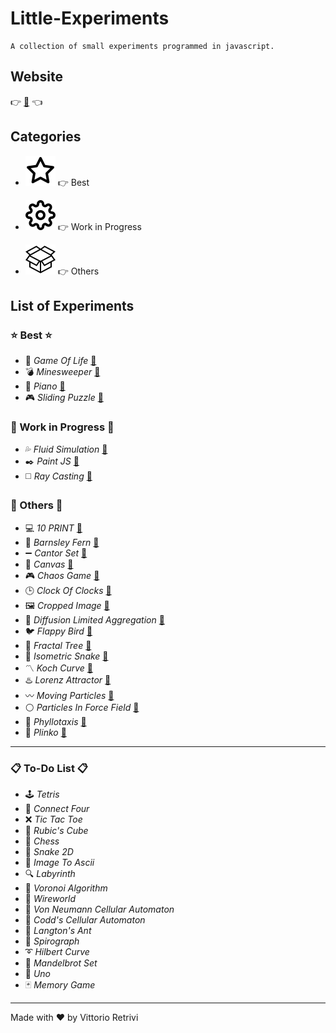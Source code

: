 # Little-Experiments

    A collection of small experiments programmed in javascript.

## Website

👉 [🔗](https://motiontx.github.io/Little-Experiments) 👈    

## Categories

* ![star](./assets/star.svg) 👉 Best

* ![wip](./assets/settings.svg) 👉 Work in Progress

* ![box](./assets/all.svg) 👉 Others

## List of Experiments

### ⭐️ Best ⭐️

* 🌱 *Game Of Life* [🔗](https://motiontx.github.io/Little-Experiments/experiments/Game-Of-Life)
* 💣 *Minesweeper* [🔗](https://motiontx.github.io/Little-Experiments/experiments/Minesweeper)
* 🎹 *Piano* [🔗](https://motiontx.github.io/Little-Experiments/experiments/Piano)
* 🎮 *Sliding Puzzle* [🔗](https://motiontx.github.io/Little-Experiments/experiments/Sliding-Puzzle)

### 🚧 Work in Progress 🚧

* 💦 *Fluid Simulation* [🔗](https://motiontx.github.io/Little-Experiments/experiments/Fluid-Simulation)
* ✒️ *Paint JS* [🔗](https://motiontx.github.io/Little-Experiments/experiments/Paint-JS)
* ◻️ *Ray Casting* [🔗](https://motiontx.github.io/Little-Experiments/experiments/Ray-Casting)

### 🔶 Others 🔶

* 💻 *10 PRINT* [🔗](https://motiontx.github.io/Little-Experiments/experiments/10-PRINT)
* 🌿 *Barnsley Fern* [🔗](https://motiontx.github.io/Little-Experiments/experiments/Barnsley-Fern)
* ➖ *Cantor Set* [🔗](https://motiontx.github.io/Little-Experiments/experiments/Cantor-Set)
* 🎨 *Canvas* [🔗](https://motiontx.github.io/Little-Experiments/experiments/Canvas)
* 🎮 *Chaos Game* [🔗](https://motiontx.github.io/Little-Experiments/experiments/Chaos-Game)
* 🕒 *Clock Of Clocks* [🔗](https://motiontx.github.io/Little-Experiments/experiments/Clock-Of-Clocks)
* 🖼 *Cropped Image* [🔗](https://motiontx.github.io/Little-Experiments/experiments/Cropped-Image)
* 🌼 *Diffusion Limited Aggregation* [🔗](https://motiontx.github.io/Little-Experiments/experiments/Diffusion-Limited-Aggregation)
* 🐦 *Flappy Bird* [🔗](https://motiontx.github.io/Little-Experiments/experiments/Flappy-Bird)
* 🌲 *Fractal Tree* [🔗](https://motiontx.github.io/Little-Experiments/experiments/Fractal-Tree)
* 🐍 *Isometric Snake* [🔗](https://motiontx.github.io/Little-Experiments/experiments/Isometric-Snake)
* 〽️ *Koch Curve* [🔗](https://motiontx.github.io/Little-Experiments/experiments/Koch-Curve)
* ♨️ *Lorenz Attractor* [🔗](https://motiontx.github.io/Little-Experiments/experiments/Lorenz-Attractor)
* 〰️ *Moving Particles* [🔗](https://motiontx.github.io/Little-Experiments/experiments/Moving-Particles)
* ⚪️ *Particles In Force Field* [🔗](https://motiontx.github.io/Little-Experiments/experiments/Particles-In-Force-Field)
* 🌸 *Phyllotaxis* [🔗](https://motiontx.github.io/Little-Experiments/experiments/Phyllotaxis)
* 🔘 *Plinko* [🔗](https://motiontx.github.io/Little-Experiments/experiments/Plinko)

---

### 📋 To-Do List 📋

* 🕹 *Tetris*
* 🔴 *Connect Four*
* ❌ *Tic Tac Toe*
* 🎲 *Rubic's Cube*
* 🔲 *Chess*
* 🐍 *Snake 2D*
* 🌆 *Image To Ascii*
* 🔍 *Labyrinth*
* 🔺 *Voronoi Algorithm*
* 🔌 *Wireworld*
* 🔹 *Von Neumann Cellular Automaton*
* 🔸 *Codd's Cellular Automaton*
* 🐜 *Langton's Ant*
* 💮 *Spirograph*
* ➰ *Hilbert Curve*
* 🔻 *Mandelbrot Set*
* 🎴 *Uno*
* 🃏 *Memory Game*

---

Made with ❤️ by Vittorio Retrivi

